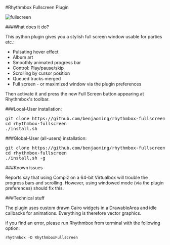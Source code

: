 #Rhythmbox Fullscreen Plugin

![fullscreen](http://i216.photobucket.com/albums/cc33/benjaoming/Screenshotfrom2013-02-10195009_zps3f50706d.png)

###What does it do?

This python plugin gives you a stylish full screen window usable for parties etc.:

 - Pulsating hover effect
 - Album art
 - Smoothly animated progress bar
 - Control: Play/pause/skip
 - Scrolling by cursor position
 - Queued tracks merged
 - Full screen - or maximized window via the plugin preferences 
    
Then activate it and press the new Full Screen button
appearing at Rhythmbox's toolbar.

###Local-User installation:

<pre>
git clone https://github.com/benjaoming/rhythmbox-fullscreen
cd rhythmbox-fullscreen
./install.sh
</pre>

###Global-User (all-users) installation:

<pre>
git clone https://github.com/benjaoming/rhythmbox-fullscreen
cd rhythmbox-fullscreen
./install.sh -g
</pre>

###Known issues

Reports say that using Compiz on a 64-bit Virtualbox will trouble the progress bars and scrolling. However, using windowed mode (via the plugin preferences) should fix this. 

###Technical stuff

The plugin uses custom drawn Cairo widgets in a DrawableArea and idle callbacks for animations. Everything is therefore vector graphics. 

if you find an error, please run Rhythmbox from terminal with the following option:

    rhythmbox -D RhythmboxFullscreen
